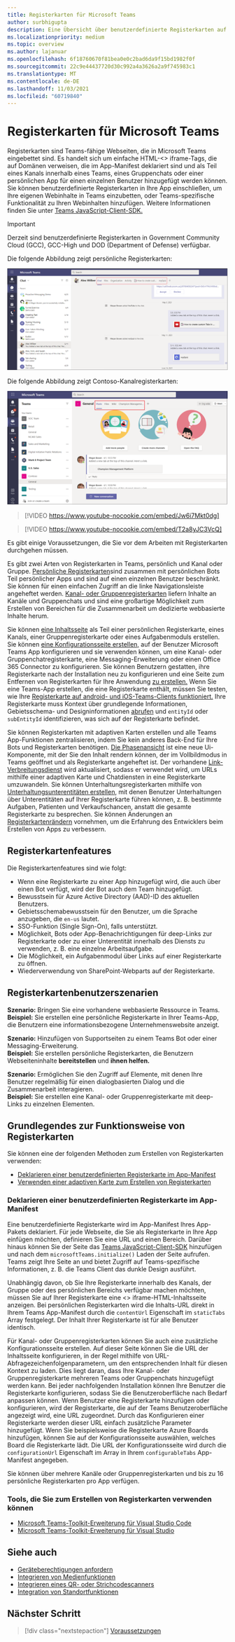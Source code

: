 ```yaml
---
title: Registerkarten für Microsoft Teams
author: surbhigupta
description: Eine Übersicht über benutzerdefinierte Registerkarten auf der Teams-Plattform
ms.localizationpriority: medium
ms.topic: overview
ms.author: lajanuar
ms.openlocfilehash: 6f18760670f81bea0e0c2bad6da9f15bd1982f0f
ms.sourcegitcommit: 22c9e44437720d30c992a4a3626a2a9f745983c1
ms.translationtype: MT
ms.contentlocale: de-DE
ms.lasthandoff: 11/03/2021
ms.locfileid: "60719840"
---
```

# <a name="microsoft-teams-tabs"></a>Registerkarten für Microsoft Teams

Registerkarten sind Teams-fähige Webseiten, die in Microsoft Teams eingebettet sind. Es handelt sich um einfache HTML-<\> iframe-Tags, die auf Domänen verweisen, die im App-Manifest deklariert sind und als Teil eines Kanals innerhalb eines Teams, eines Gruppenchats oder einer persönlichen App für einen einzelnen Benutzer hinzugefügt werden können. Sie können benutzerdefinierte Registerkarten in Ihre App einschließen, um Ihre eigenen Webinhalte in Teams einzubetten, oder Teams-spezifische Funktionalität zu Ihren Webinhalten hinzufügen. Weitere Informationen finden Sie unter [Teams JavaScript-Client-SDK.](/javascript/api/overview/msteams-client)

> [!IMPORTANT]
> Derzeit sind benutzerdefinierte Registerkarten in Government Community Cloud (GCC), GCC-High und DOD (Department of Defense) verfügbar.

Die folgende Abbildung zeigt persönliche Registerkarten:

![Persönliche Registerkarten](../assets/images/tabs/personaltab.png)

Die folgende Abbildung zeigt Contoso-Kanalregisterkarten:

![Kanal- oder Gruppenregisterkarten](../assets/images/tabs/tabs.png)

> [!VIDEO https://www.youtube-nocookie.com/embed/Jw6i7Mkt0dg]


> [!VIDEO https://www.youtube-nocookie.com/embed/T2a8yJC3VcQ]

Es gibt einige Voraussetzungen, die Sie vor dem Arbeiten mit Registerkarten durchgehen müssen.

Es gibt zwei Arten von Registerkarten in Teams, persönlich und Kanal oder Gruppe. [Persönliche Registerkarten](~/tabs/how-to/create-personal-tab.md)sind zusammen mit persönlichen Bots Teil persönlicher Apps und sind auf einen einzelnen Benutzer beschränkt. Sie können für einen einfachen Zugriff an die linke Navigationsleiste angeheftet werden. [Kanal- oder Gruppenregisterkarten](~/tabs/how-to/create-channel-group-tab.md) liefern Inhalte an Kanäle und Gruppenchats und sind eine großartige Möglichkeit zum Erstellen von Bereichen für die Zusammenarbeit um dedizierte webbasierte Inhalte herum.

Sie können [eine Inhaltsseite](~/tabs/how-to/create-tab-pages/content-page.md) als Teil einer persönlichen Registerkarte, eines Kanals, einer Gruppenregisterkarte oder eines Aufgabenmoduls erstellen. Sie können [eine Konfigurationsseite erstellen,](~/tabs/how-to/create-tab-pages/configuration-page.md) auf der Benutzer Microsoft Teams App konfigurieren und sie verwenden können, um eine Kanal- oder Gruppenchatregisterkarte, eine Messaging-Erweiterung oder einen Office 365 Connector zu konfigurieren. Sie können Benutzern gestatten, ihre Registerkarte nach der Installation neu zu konfigurieren und eine Seite zum Entfernen von Registerkarten für Ihre Anwendung [zu erstellen.](~/tabs/how-to/create-tab-pages/removal-page.md) Wenn Sie eine Teams-App erstellen, die eine Registerkarte enthält, müssen Sie testen, wie Ihre [Registerkarte auf android- und iOS-Teams-Clients funktioniert.](~/tabs/design/tabs-mobile.md) Ihre Registerkarte muss Kontext über grundlegende Informationen, Gebietsschema- und Designinformationen [abrufen](~/tabs/how-to/access-teams-context.md) und `entityId` oder `subEntityId` identifizieren, was sich auf der Registerkarte befindet.

Sie können Registerkarten mit adaptiven Karten erstellen und alle Teams App-Funktionen zentralisieren, indem Sie kein anderes Back-End für Ihre Bots und Registerkarten benötigen. [Die Phasenansicht](~/tabs/tabs-link-unfurling.md) ist eine neue Ui-Komponente, mit der Sie den Inhalt rendern können, der im Vollbildmodus in Teams geöffnet und als Registerkarte angeheftet ist. Der vorhandene [Link-Verbreitungsdienst](~/tabs/tabs-link-unfurling.md) wird aktualisiert, sodass er verwendet wird, um URLs mithilfe einer adaptiven Karte und Chatdiensten in eine Registerkarte umzuwandeln. Sie können Unterhaltungsregisterkarten mithilfe von [Unterhaltungsunterentitäten erstellen,](~/tabs/how-to/conversational-tabs.md) mit denen Benutzer Unterhaltungen über Unterentitäten auf Ihrer Registerkarte führen können, z. B. bestimmte Aufgaben, Patienten und Verkaufschancen, anstatt die gesamte Registerkarte zu besprechen. Sie können Änderungen an [Registerkartenrändern](~/resources/removing-tab-margins.md) vornehmen, um die Erfahrung des Entwicklers beim Erstellen von Apps zu verbessern.

## <a name="tab-features"></a>Registerkartenfeatures

Die Registerkartenfeatures sind wie folgt:

* Wenn eine Registerkarte zu einer App hinzugefügt wird, die auch über einen Bot verfügt, wird der Bot auch dem Team hinzugefügt.
* Bewusstsein für Azure Active Directory (AAD)-ID des aktuellen Benutzers.
* Gebietsschemabewusstsein für den Benutzer, um die Sprache anzugeben, die `en-us` lautet.
* SSO-Funktion (Single Sign-On), falls unterstützt.
* Möglichkeit, Bots oder App-Benachrichtigungen für deep-Links zur Registerkarte oder zu einer Unterentität innerhalb des Diensts zu verwenden, z. B. eine einzelne Arbeitsaufgabe.
* Die Möglichkeit, ein Aufgabenmodul über Links auf einer Registerkarte zu öffnen.
* Wiederverwendung von SharePoint-Webparts auf der Registerkarte.

## <a name="tabs-user-scenarios"></a>Registerkartenbenutzerszenarien

**Szenario:** Bringen Sie eine vorhandene webbasierte Ressource in Teams. \
**Beispiel:** Sie erstellen eine persönliche Registerkarte in Ihrer Teams-App, die Benutzern eine informationsbezogene Unternehmenswebsite anzeigt.

**Szenario:** Hinzufügen von Supportseiten zu einem Teams Bot oder einer Messaging-Erweiterung. \
**Beispiel:** Sie erstellen persönliche Registerkarten, die Benutzern Webseiteninhalte **bereitstellen** und **ihnen helfen.**

**Szenario:** Ermöglichen Sie den Zugriff auf Elemente, mit denen Ihre Benutzer regelmäßig für einen dialogbasierten Dialog und die Zusammenarbeit interagieren. \
**Beispiel:** Sie erstellen eine Kanal- oder Gruppenregisterkarte mit deep-Links zu einzelnen Elementen.

## <a name="understand-how-tabs-work"></a>Grundlegendes zur Funktionsweise von Registerkarten

Sie können eine der folgenden Methoden zum Erstellen von Registerkarten verwenden:

* [Deklarieren einer benutzerdefinierten Registerkarte im App-Manifest](#declare-custom-tab-in-app-manifest)
* [Verwenden einer adaptiven Karte zum Erstellen von Registerkarten](~/tabs/how-to/build-adaptive-card-tabs.md)

### <a name="declare-custom-tab-in-app-manifest"></a>Deklarieren einer benutzerdefinierten Registerkarte im App-Manifest

Eine benutzerdefinierte Registerkarte wird im App-Manifest Ihres App-Pakets deklariert. Für jede Webseite, die Sie als Registerkarte in Ihre App einfügen möchten, definieren Sie eine URL und einen Bereich. Darüber hinaus können Sie der Seite das [Teams JavaScript-Client-SDK](/javascript/api/overview/msteams-client) hinzufügen und nach dem `microsoftTeams.initialize()` Laden der Seite aufrufen. Teams zeigt Ihre Seite an und bietet Zugriff auf Teams-spezifische Informationen, z. B. die Teams Client das dunkle Design ausführt.

Unabhängig davon, ob Sie Ihre Registerkarte innerhalb des Kanals, der Gruppe oder des persönlichen Bereichs verfügbar machen möchten, müssen Sie auf Ihrer Registerkarte eine <\> iframe-HTML-Inhaltsseite anzeigen. [](~/tabs/how-to/create-tab-pages/content-page.md) Bei persönlichen Registerkarten wird die Inhalts-URL direkt in Ihrem Teams App-Manifest durch die `contentUrl` Eigenschaft im `staticTabs` Array festgelegt. Der Inhalt Ihrer Registerkarte ist für alle Benutzer identisch.

Für Kanal- oder Gruppenregisterkarten können Sie auch eine zusätzliche Konfigurationsseite erstellen. Auf dieser Seite können Sie die URL der Inhaltsseite konfigurieren, in der Regel mithilfe von URL-Abfragezeichenfolgenparametern, um den entsprechenden Inhalt für diesen Kontext zu laden. Dies liegt daran, dass Ihre Kanal- oder Gruppenregisterkarte mehreren Teams oder Gruppenchats hinzugefügt werden kann. Bei jeder nachfolgenden Installation können Ihre Benutzer die Registerkarte konfigurieren, sodass Sie die Benutzeroberfläche nach Bedarf anpassen können. Wenn Benutzer eine Registerkarte hinzufügen oder konfigurieren, wird der Registerkarte, die auf der Teams Benutzeroberfläche angezeigt wird, eine URL zugeordnet. Durch das Konfigurieren einer Registerkarte werden dieser URL einfach zusätzliche Parameter hinzugefügt. Wenn Sie beispielsweise die Registerkarte Azure Boards hinzufügen, können Sie auf der Konfigurationsseite auswählen, welches Board die Registerkarte lädt. Die URL der Konfigurationsseite wird durch die  `configurationUrl` Eigenschaft im Array in Ihrem `configurableTabs` App-Manifest angegeben.

Sie können über mehrere Kanäle oder Gruppenregisterkarten und bis zu 16 persönliche Registerkarten pro App verfügen.

### <a name="tools-you-can-use-to-build-tabs"></a>Tools, die Sie zum Erstellen von Registerkarten verwenden können
* [Microsoft Teams-Toolkit-Erweiterung für Visual Studio Code](../toolkit/visual-studio-code-overview.md)
* [Microsoft Teams-Toolkit-Erweiterung für Visual Studio](../toolkit/visual-studio-overview.md)

## <a name="see-also"></a>Siehe auch

* [Geräteberechtigungen anfordern](../concepts/device-capabilities/native-device-permissions.md)
* [Integrieren von Medienfunktionen](../concepts/device-capabilities/mobile-camera-image-permissions.md)
* [Integrieren eines QR- oder Strichcodescanners](../concepts/device-capabilities/qr-barcode-scanner-capability.md)
* [Integration von Standortfunktionen](../concepts/device-capabilities/location-capability.md)

## <a name="next-step"></a>Nächster Schritt

> [!div class="nextstepaction"]
> [Voraussetzungen](~/tabs/how-to/tab-requirements.md)
